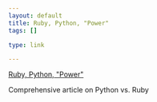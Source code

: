 ```yaml
--- 
layout: default
title: Ruby, Python, "Power"
tags: []

type: link

---
```

<a href="http://blog.ianbicking.org/ruby-python-power.html">Ruby, Python, "Power"</a>

Comprehensive article on Python vs. Ruby
